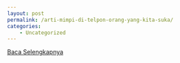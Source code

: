 ```yaml
---
layout: post
permalink: /arti-mimpi-di-telpon-orang-yang-kita-suka/
categories:
    - Uncategorized
---
```


[Baca Selengkapnya](/04)